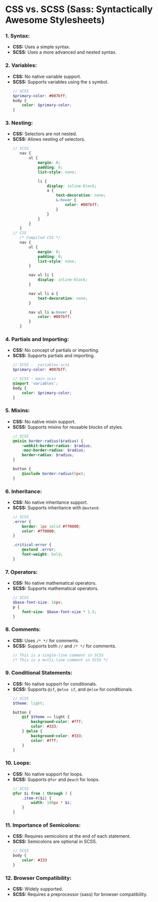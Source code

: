 # CSS vs. SCSS (Sass: Syntactically Awesome Stylesheets)

### 1. **Syntax:**
   - **CSS:** Uses a simple syntax.
   - **SCSS:** Uses a more advanced and nested syntax.

### 2. **Variables:**
   - **CSS:** No native variable support.
   - **SCSS:** Supports variables using the `$` symbol.
     ```scss
     // SCSS
     $primary-color: #007bff;
     body {
         color: $primary-color;
     }
     ```

### 3. **Nesting:**
   - **CSS:** Selectors are not nested.
   - **SCSS:** Allows nesting of selectors.
     ```scss
     // SCSS
        nav {
            ul {
                margin: 0;
                padding: 0;
                list-style: none;

                li {
                    display: inline-block;
                    a {
                        text-decoration: none;
                        &:hover {
                            color: #007bff;
                        }
                    }
                }
            }
        }
     // CSS
        /* Compiled CSS */
        nav {
            ul {
                margin: 0;
                padding: 0;
                list-style: none;
            }

            nav ul li {
                display: inline-block;
            }

            nav ul li a {
                text-decoration: none;
            }

            nav ul li a:hover {
                color: #007bff;
            }
        }

     ```

### 4. **Partials and Importing:**
   - **CSS:** No concept of partials or importing.
   - **SCSS:** Supports partials and importing.
     ```scss
     // SCSS - _variables.scss
     $primary-color: #007bff;

     // SCSS - main.scss
     @import 'variables';
     body {
         color: $primary-color;
     }
     ```

### 5. **Mixins:**
   - **CSS:** No native mixin support.
   - **SCSS:** Supports mixins for reusable blocks of styles.
     ```scss
     // SCSS
     @mixin border-radius($radius) {
         -webkit-border-radius: $radius;
         -moz-border-radius: $radius;
         border-radius: $radius;
     }

     button {
         @include border-radius(5px);
     }
     ```

### 6. **Inheritance:**
   - **CSS:** No native inheritance support.
   - **SCSS:** Supports inheritance with `@extend`.
     ```scss
     // SCSS
     .error {
         border: 1px solid #ff0000;
         color: #ff0000;
     }

     .critical-error {
         @extend .error;
         font-weight: bold;
     }
     ```

### 7. **Operators:**
   - **CSS:** No native mathematical operators.
   - **SCSS:** Supports mathematical operators.
     ```scss
     // SCSS
     $base-font-size: 16px;
     p {
         font-size: $base-font-size * 1.5;
     }
     ```

### 8. **Comments:**
   - **CSS:** Uses `/* */` for comments.
   - **SCSS:** Supports both `//` and `/* */` for comments.
     ```scss
     // This is a single-line comment in SCSS
     /* This is a multi-line comment in SCSS */
     ```

### 9. **Conditional Statements:**
   - **CSS:** No native support for conditionals.
   - **SCSS:** Supports `@if`, `@else if`, and `@else` for conditionals.
     ```scss
     // SCSS
     $theme: light;

     button {
         @if $theme == light {
             background-color: #fff;
             color: #333;
         } @else {
             background-color: #333;
             color: #fff;
         }
     }
     ```

### 10. **Loops:**
   - **CSS:** No native support for loops.
   - **SCSS:** Supports `@for` and `@each` for loops.
     ```scss
     // SCSS
     @for $i from 1 through 3 {
         .item-#{$i} {
             width: 100px * $i;
         }
     }
     ```

### 11. **Importance of Semicolons:**
   - **CSS:** Requires semicolons at the end of each statement.
   - **SCSS:** Semicolons are optional in SCSS.
     ```scss
     // SCSS
     body {
         color: #333
     }
     ```

### 12. **Browser Compatibility:**
   - **CSS:** Widely supported.
   - **SCSS:** Requires a preprocessor (sass) for browser compatibility.
